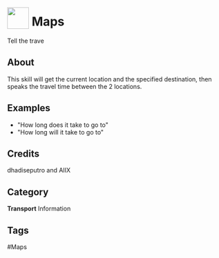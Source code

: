 # <img src="https://raw.githack.com/FortAwesome/Font-Awesome/master/svgs/solid/robot.svg" card_color="#40DBB0" width="50" height="50" style="vertical-align:bottom"/> Maps
Tell the trave

## About
This skill will get the current location and the specified destination, then speaks the travel time between the 2 locations.

## Examples
* "How long does it take to go to"
* "How long will it take to go to"

## Credits
dhadiseputro and AIIX

## Category
**Transport**
Information

## Tags
#Maps

